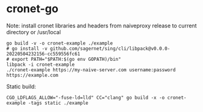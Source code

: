 # cronet-go

Note: install cronet libraries and headers from naiveproxy release to current directory or /usr/local


```shell
go build -v -o cronet-example ./example
# go install -v github.com/sagernet/sing/cli/libpack@v0.0.0-20220504232156-cc559556fc61
# export PATH="$PATH:$(go env GOPATH)/bin"
libpack -i cronet-example
./cronet-example https://my-naive-server.com username:password https://example.com
```

Static build:

```shell
CGO_LDFLAGS_ALLOW="-fuse-ld=lld" CC="clang" go build -x -o cronet-example -tags static ./example
```